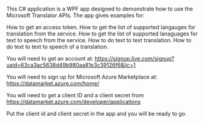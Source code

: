 This C# application is a WPF app designed to demonstrate how to use the Microsoft Translator APIs. The app gives examples for:

How to get an access token.
How to get the list of supported langauges for translation from the service.
How to get the list of supported lanaguages for text to speech from the service.
How to do text to text translation.
How to do text to text to speech of a translation.

You will need to get an account at: https://signup.live.com/signup?uaid=63ca3ac5638d49b980aa81e3c39126f6&lic=1

You will need to sign up for Microsoft Azure Marketplace at: https://datamarket.azure.com/home/

You will need to get a client ID and a client secret from https://datamarket.azure.com/developer/applications 

Put the client id and client secret in the app and you will be ready to go.
